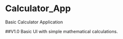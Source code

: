 # Calculator_App
Basic Calculator Application

##V1.0
Basic UI with simple mathematical calculations.
